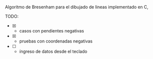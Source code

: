 Algoritmo de Bresenham
para el dibujado de lineas implementado en C,

TODO:
* [x] - casos con pendientes negativas
* [x] - pruebas con coordenadas negativas
* [ ] - íngreso de datos desde el teclado
